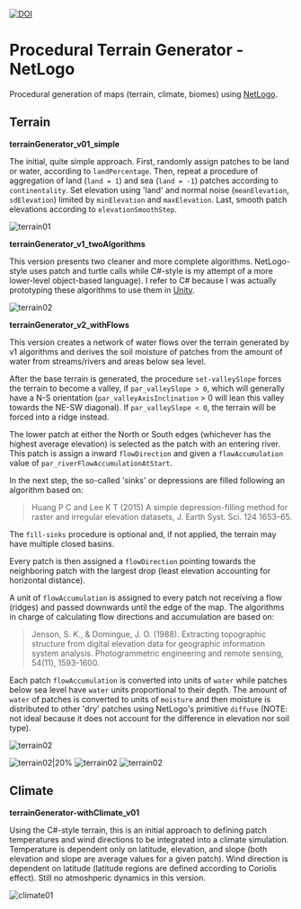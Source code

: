 [![DOI](https://zenodo.org/badge/133016249.svg)](https://zenodo.org/badge/latestdoi/133016249)

# Procedural Terrain Generator - NetLogo
Procedural generation of maps (terrain, climate, biomes) using [NetLogo](https://ccl.northwestern.edu/netlogo/).
<PENDING TO DEVELOP INFO>

## Terrain

**terrainGenerator_v01_simple** 

The initial, quite simple approach. First, randomly assign patches to be land or water, according to `landPercentage`. Then, repeat a procedure of aggregation of land (`land = 1`) and sea (`land = -1`) patches according to `continentality`. Set elevation using 'land' and normal noise (`meanElevation`, `sdElevation`) limited by `minElevation` and `maxElevation`. Last, smooth patch elevations according to `elevationSmoothStep`.

![terrain01](screenshots/terrainGenerator_v01_simple_interface.png?raw=true "terrain v0")

**terrainGenerator_v1_twoAlgorithms**

This version presents two cleaner and more complete algorithms. NetLogo-style uses patch and turtle calls while C#-style is my attempt of a more lower-level object-based language). I refer to C# because I was actually prototyping these algorithms to use them in [Unity](https://unity3d.com).

![terrain02](screenshots/terrainGenerator_v1_twoAlgorithms_interface.png?raw=true "terrain v1")

**terrainGenerator_v2_withFlows**

This version creates a network of water flows over the terrain generated by v1 algorithms and derives the soil moisture of patches from the amount of water from streams/rivers and areas below sea level. 

After the base terrain is generated, the procedure `set-valleySlope` forces the terrain to become a valley, if `par_valleySlope > 0`, which will generally have a N-S orientation (`par_valleyAxisInclination` > 0 will lean this valley towards the NE-SW diagonal). If `par_valleySlope < 0`, the terrain will be forced into a ridge instead. 

The lower patch at either the North or South edges (whichever has the highest average elevation) is selected as the patch with an entering river. This patch is assign a inward `flowDirection` and given a `flowAccumulation` value of `par_riverFlowAccumulationAtStart`.

In the next step, the so-called 'sinks' or depressions are filled following an algorithm based on:

>Huang P C and Lee K T (2015) A simple depression-filling method for raster and irregular elevation datasets, J. Earth Syst. Sci. 124 1653–65.

The `fill-sinks` procedure is optional and, if not applied, the terrain may have multiple closed basins.

Every patch is then assigned a `flowDirection` pointing towards the neighboring patch with the largest drop (least elevation accounting for horizontal distance). 

A unit of `flowAccumulation` is assigned to every patch not receiving a flow (ridges) and passed downwards until the edge of the map. The algorithms in charge of calculating flow directions and accumulation are based on: 

>Jenson, S. K., & Domingue, J. O. (1988). Extracting topographic structure from digital elevation data for geographic information system analysis. Photogrammetric engineering and remote sensing, 54(11), 1593-1600.

Each patch `flowAccumulation` is converted into units of `water` while patches below sea level have `water` units proportional to their depth. The amount of `water` of patches is converted to units of `moisture` and then moisture is distributed to other 'dry' patches using NetLogo's primitive `diffuse` (NOTE: not ideal because it does not account for the difference in elevation nor soil type). 

![terrain02](screenshots/terrainGenerator_v2_withFlows_interface.png?raw=true "terrain v2")

![terrain02|20%](screenshots/terrainGenerator_v2_withFlows_view1.png?raw=true&v=4&s=200 "terrain v2-only terrain")
![terrain02](screenshots/terrainGenerator_v2_withFlows_view2.png?raw=true "terrain v2-terrain with flows")
![terrain02](screenshots/terrainGenerator_v2_withFlows_view3.png?raw=true "terrain v2-soil moisture")

## Climate
**terrainGenerator-withClimate_v01**

Using the C#-style terrain, this is an initial approach to defining patch temperatures and wind directions to be integrated into a climate simulation. Temperature is dependent only on latitude, elevation, and slope (both elevation and slope are average values for a given patch). Wind direction is dependent on latitude (latitude regions are defined according to Coriolis effect). Still no atmoshperic dynamics in this version.

![climate01](screenshots/terrainGenerator-withClimate_v01_interface.png?raw=true "climate v0")
